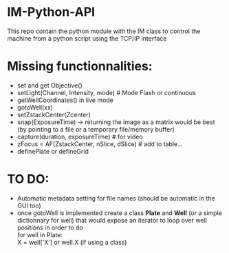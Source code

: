 # IM-Python-API

This repo contain the python module with the IM class to control the machine from a python script using the TCP/IP interface

# Missing functionnalities:
- set and get Objective()
- setLight(Channel, Intensity, mode) # Mode Flash or continuous
- getWellCoordinates() in live mode
- gotoWell(xx) 
- setZstackCenter(Zcenter)
- snap(ExposureTime) -> returning the image as a matrix would be best (by pointing to a file or a temporary file/memory buffer)
- capture(duration, exposureTime) # for video
- zFocus = AF(ZstackCenter, nSlice, dSlice) # add to table...
- definePlate or defineGrid


# TO DO:
- Automatic metadata setting for file names (should be automatic in the GUI too)    
- once gotoWell is implemented create a class __Plate__ and __Well__ (or a simple dictionnary for well) that would expose an iterator to loop over well positions in order to do    
for well in Plate:   
	X = well['X'] or well.X (if using a class)
